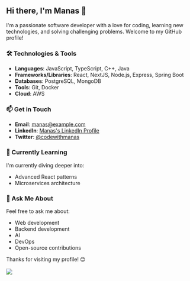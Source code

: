 <!-- # Hi There! 👋 I'm Manas
> 💻 Full-stack Developer | 🚀 AI Enthusiast | 🌱 Lifelong Learner
## Connect with me :
- **Linkedin :** [Click Here](https://www.linkedin.com/in/manasranjan96)
- **Twitter :** [CLick Here](https://twitter.com/codewithmanas) -->
<!-- - 📫 How to reach me ... -->


<!---
codewithmanas/codewithmanas is a ✨ special ✨ repository because its `README.md` (this file) appears on your GitHub profile.
You can click the Preview link to take a look at your changes.
--->

## Hi there, I'm Manas 👋

I'm a passionate software developer with a love for coding, learning new technologies, and solving challenging problems. Welcome to my GitHub profile!

### 🛠️ Technologies & Tools

- **Languages**: JavaScript, TypeScript, C++, Java
- **Frameworks/Libraries**: React, NextJS, Node.js, Express, Spring Boot 
- **Databases**: PostgreSQL, MongoDB
- **Tools**: Git, Docker
- **Cloud**: AWS

<!-- ### 🚀 Projects

Here are some of my notable projects:

- [**Project 1**](https://github.com/codewithmanas/project1): Brief description of the project and its main features.
- [**Project 2**](https://github.com/codewithmanas/project2): Brief description of the project and its main features.
- [**Project 3**](https://github.com/codewithmanas/project3): Brief description of the project and its main features.

### 📈 GitHub Stats

![Manas's GitHub stats](https://github-readme-stats.vercel.app/api?username=codewithmanas&show_icons=true&theme=radical) -->

### 📫 Get in Touch

- **Email**: [manas@example.com](mailto:manas865873@example.com)
- **LinkedIn**: [Manas's LinkedIn Profile](https://www.linkedin.com/in/manasranjan96/)
- **Twitter**: [@codewithmanas](https://twitter.com/codewithmanas)

### 🌱 Currently Learning

I'm currently diving deeper into:

- Advanced React patterns
- Microservices architecture

### 💬 Ask Me About

Feel free to ask me about:

- Web development
- Backend development
- AI
- DevOps
- Open-source contributions

Thanks for visiting my profile! 😊
<br />
<br />
![](https://komarev.com/ghpvc/?username=codewithmanas&color=blue)
